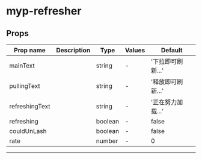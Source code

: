 # myp-refresher

## Props

| Prop name      | Description | Type    | Values | Default           |
| -------------- | ----------- | ------- | ------ | ----------------- |
| mainText       |             | string  | -      | '下拉即可刷新...' |
| pullingText    |             | string  | -      | '释放即可刷新...' |
| refreshingText |             | string  | -      | '正在努力加载...' |
| refreshing     |             | boolean | -      | false             |
| couldUnLash    |             | boolean | -      | false             |
| rate           |             | number  | -      | 0                 |

---
